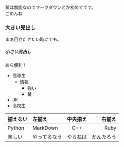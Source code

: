 <!-- 改行 -->
某は無能なのでマークダウンとか初めてです。  
ごめんね

<!-- 見出し -->
### 大きい見出し
まぁ目立たせたい時にでも。
##### 小さい見出し
あら便利！

<!-- 列挙 -->
* 高専生
  * 情報
    * 強い
    * 某
* JK
* 高校生

<!-- 表組み -->
|揃えない|左揃え|中央揃え|右揃え|
|---|:-|:-:|-:|
|Python|MarkDown|C++|Ruby|
|楽しい|やってるなう|やらねば|かんたろう|
